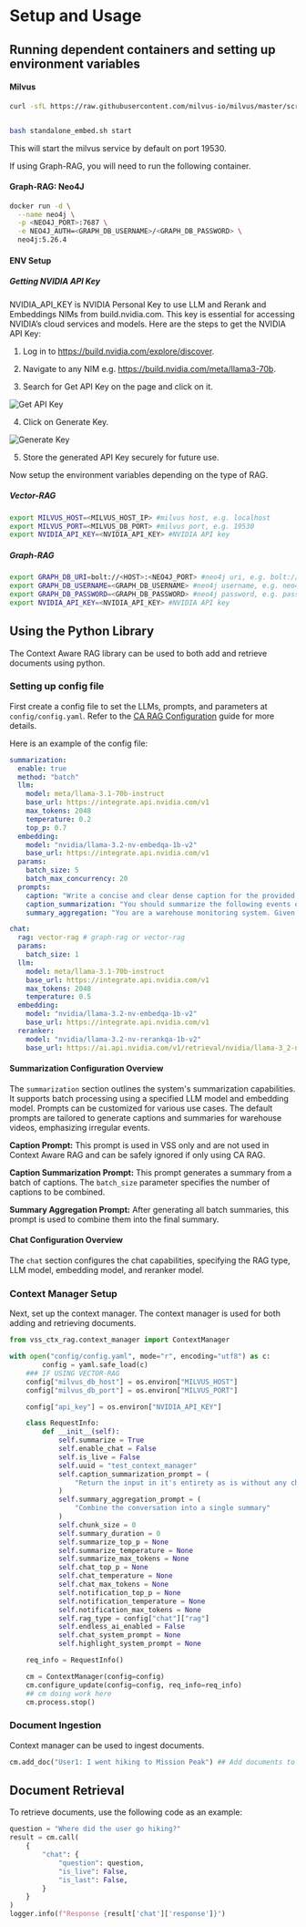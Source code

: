 <!--
SPDX-FileCopyrightText: Copyright (c) 2025 NVIDIA CORPORATION & AFFILIATES. All rights reserved.
SPDX-License-Identifier: Apache-2.0
 *
Licensed under the Apache License, Version 2.0 (the "License");
you may not use this file except in compliance with the License.
You may obtain a copy of the License at
 *
http://www.apache.org/licenses/LICENSE-2.0
 *
Unless required by applicable law or agreed to in writing, software
distributed under the License is distributed on an "AS IS" BASIS,
WITHOUT WARRANTIES OR CONDITIONS OF ANY KIND, either express or implied.
See the License for the specific language governing permissions and
limitations under the License.
-->

# Setup and Usage

## Running dependent containers and setting up environment variables

#### Milvus

``` bash
curl -sfL https://raw.githubusercontent.com/milvus-io/milvus/master/scripts/standalone_embed.sh -o standalone_embed.sh


bash standalone_embed.sh start
```

This will start the milvus service by default on port 19530.

If using Graph-RAG, you will need to run the following container.

#### Graph-RAG: Neo4J

``` bash
docker run -d \
  --name neo4j \
  -p <NEO4J_PORT>:7687 \
  -e NEO4J_AUTH=<GRAPH_DB_USERNAME>/<GRAPH_DB_PASSWORD> \
  neo4j:5.26.4
```

#### ENV Setup

##### Getting NVIDIA API Key
NVIDIA_API_KEY is NVIDIA Personal Key to use LLM and Rerank and Embeddings NIMs from build.nvidia.com. This key is essential for accessing NVIDIA’s cloud services and models. Here are the steps to get the NVIDIA API Key:

1. Log in to https://build.nvidia.com/explore/discover.

2. Navigate to any NIM e.g. https://build.nvidia.com/meta/llama3-70b.

3. Search for Get API Key on the page and click on it.

![Get API Key](../_static/getAPIkey.png)

4. Click on Generate Key.

![Generate Key](../_static/buttontogenerateAPIkey.png)

5. Store the generated API Key securely for future use.

Now setup the environment variables depending on the type of RAG.

##### Vector-RAG

``` bash
export MILVUS_HOST=<MILVUS_HOST_IP> #milvus host, e.g. localhost
export MILVUS_PORT=<MILVUS_DB_PORT> #milvus port, e.g. 19530
export NVIDIA_API_KEY=<NVIDIA_API_KEY> #NVIDIA API key
```

##### Graph-RAG

``` bash
export GRAPH_DB_URI=bolt://<HOST>:<NEO4J_PORT> #neo4j uri, e.g. bolt://localhost:7687
export GRAPH_DB_USERNAME=<GRAPH_DB_USERNAME> #neo4j username, e.g. neo4j
export GRAPH_DB_PASSWORD=<GRAPH_DB_PASSWORD> #neo4j password, e.g. password
export NVIDIA_API_KEY=<NVIDIA_API_KEY> #NVIDIA API key
```

## Using the Python Library

The Context Aware RAG library can be used to both add and retrieve documents using python.

### Setting up config file

First create a config file to set the LLMs, prompts, and parameters at `config/config.yaml`. Refer to the [CA RAG Configuration](../overview/configuration.md) guide for more details.

Here is an example of the config file:

``` yaml
summarization:
  enable: true
  method: "batch"
  llm:
    model: meta/llama-3.1-70b-instruct
    base_url: https://integrate.api.nvidia.com/v1
    max_tokens: 2048
    temperature: 0.2
    top_p: 0.7
  embedding:
    model: "nvidia/llama-3.2-nv-embedqa-1b-v2"
    base_url: https://integrate.api.nvidia.com/v1
  params:
    batch_size: 5
    batch_max_concurrency: 20
  prompts:
    caption: "Write a concise and clear dense caption for the provided warehouse video, focusing on irregular or hazardous events such as boxes falling, workers not wearing PPE, workers falling, workers taking photographs, workers chitchatting, forklift stuck, etc. Start and end each sentence with a time stamp."
    caption_summarization: "You should summarize the following events of a warehouse in the format start_time:end_time:caption. For start_time and end_time use . to seperate seconds, minutes, hours. If during a time segment only regular activities happen, then ignore them, else note any irregular activities in detail. The output should be bullet points in the format start_time:end_time: detailed_event_description. Don't return anything else except the bullet points."
    summary_aggregation: "You are a warehouse monitoring system. Given the caption in the form start_time:end_time: caption, Aggregate the following captions in the format start_time:end_time:event_description. If the event_description is the same as another event_description, aggregate the captions in the format start_time1:end_time1,...,start_timek:end_timek:event_description. If any two adjacent end_time1 and start_time2 is within a few tenths of a second, merge the captions in the format start_time1:end_time2. The output should only contain bullet points.  Cluster the output into Unsafe Behavior, Operational Inefficiencies, Potential Equipment Damage and Unauthorized Personnel"

chat:
  rag: vector-rag # graph-rag or vector-rag
  params:
    batch_size: 1
  llm:
    model: meta/llama-3.1-70b-instruct
    base_url: https://integrate.api.nvidia.com/v1
    max_tokens: 2048
    temperature: 0.5
  embedding:
    model: "nvidia/llama-3.2-nv-embedqa-1b-v2"
    base_url: https://integrate.api.nvidia.com/v1
  reranker:
    model: "nvidia/llama-3.2-nv-rerankqa-1b-v2"
    base_url: https://ai.api.nvidia.com/v1/retrieval/nvidia/llama-3_2-nv-rerankqa-1b-v2/reranking
```

#### Summarization Configuration Overview

The `summarization` section outlines the system's summarization capabilities. It supports batch processing using a specified LLM model and embedding model. Prompts can be customized for various use cases. The default prompts are tailored to generate captions and summaries for warehouse videos, emphasizing irregular events.

**Caption Prompt:** This prompt is used in VSS only and are not used in Context Aware RAG and can be safely ignored if only
using CA RAG.

**Caption Summarization Prompt:** This prompt generates a summary from a batch of captions. The `batch_size` parameter specifies the number of captions to be combined.

**Summary Aggregation Prompt:** After generating all batch summaries, this prompt is used to combine them into the final summary.

#### Chat Configuration Overview

The `chat` section configures the chat capabilities, specifying the RAG type, LLM model, embedding model, and reranker model.

### Context Manager Setup

Next, set up the context manager. The context manager is used for both adding and retrieving documents.

``` python
from vss_ctx_rag.context_manager import ContextManager

with open("config/config.yaml", mode="r", encoding="utf8") as c:
        config = yaml.safe_load(c)
    ### IF USING VECTOR-RAG
    config["milvus_db_host"] = os.environ["MILVUS_HOST"]
    config["milvus_db_port"] = os.environ["MILVUS_PORT"]

    config["api_key"] = os.environ["NVIDIA_API_KEY"]

    class RequestInfo:
        def __init__(self):
            self.summarize = True
            self.enable_chat = False
            self.is_live = False
            self.uuid = "test_context_manager"
            self.caption_summarization_prompt = (
                "Return the input in it's entirety as is without any changes"
            )
            self.summary_aggregation_prompt = (
                "Combine the conversation into a single summary"
            )
            self.chunk_size = 0
            self.summary_duration = 0
            self.summarize_top_p = None
            self.summarize_temperature = None
            self.summarize_max_tokens = None
            self.chat_top_p = None
            self.chat_temperature = None
            self.chat_max_tokens = None
            self.notification_top_p = None
            self.notification_temperature = None
            self.notification_max_tokens = None
            self.rag_type = config["chat"]["rag"]
            self.endless_ai_enabled = False
            self.chat_system_prompt = None
            self.highlight_system_prompt = None

    req_info = RequestInfo()

    cm = ContextManager(config=config)
    cm.configure_update(config=config, req_info=req_info)
    ## cm doing work here
    cm.process.stop()
```

### Document Ingestion

Context manager can be used to ingest documents.

``` python
cm.add_doc("User1: I went hiking to Mission Peak") ## Add documents to the context manager
```

## Document Retrieval

To retrieve documents, use the following code as an example:

``` python
question = "Where did the user go hiking?"
result = cm.call(
    {
        "chat": {
            "question": question,
            "is_live": False,
            "is_last": False,
        }
    }
)
logger.info(f"Response {result['chat']['response']}")
```
